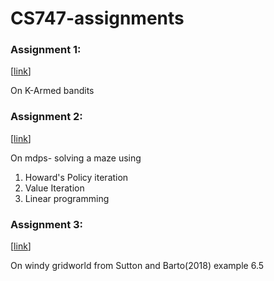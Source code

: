 # CS747-assignments

### Assignment 1:
[<a href="https://www.cse.iitb.ac.in/~shivaram/teaching/cs747-a2020/pa-1/programming-assignment-1.html">link</a>]

On K-Armed bandits 

### Assignment 2:
[<a href="https://www.cse.iitb.ac.in/~shivaram/teaching/cs747-a2020/pa-2/programming-assignment-2.html">link</a>]

On mdps- solving a maze using 
1. Howard's Policy iteration
2. Value Iteration
3. Linear programming

### Assignment 3:
[<a href="https://www.cse.iitb.ac.in/~shivaram/teaching/cs747-a2020/pa-2/programming-assignment-3.html">link</a>]

On windy gridworld from Sutton and Barto(2018) example 6.5
